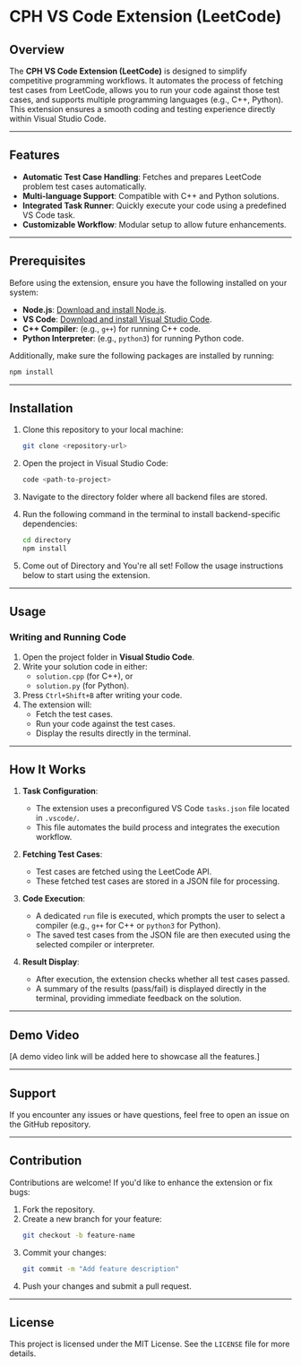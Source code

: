 # CPH VS Code Extension (LeetCode)

## Overview
The **CPH VS Code Extension (LeetCode)** is designed to simplify competitive programming workflows. It automates the process of fetching test cases from LeetCode, allows you to run your code against those test cases, and supports multiple programming languages (e.g., C++, Python). This extension ensures a smooth coding and testing experience directly within Visual Studio Code.

---

## Features
- **Automatic Test Case Handling**: Fetches and prepares LeetCode problem test cases automatically.
- **Multi-language Support**: Compatible with C++ and Python solutions.
- **Integrated Task Runner**: Quickly execute your code using a predefined VS Code task.
- **Customizable Workflow**: Modular setup to allow future enhancements.

---

## Prerequisites
Before using the extension, ensure you have the following installed on your system:

- **Node.js**: [Download and install Node.js](https://nodejs.org/).
- **VS Code**: [Download and install Visual Studio Code](https://code.visualstudio.com/).
- **C++ Compiler**: (e.g., `g++`) for running C++ code.
- **Python Interpreter**: (e.g., `python3`) for running Python code.

Additionally, make sure the following packages are installed by running:

```bash
npm install
```

---

## Installation

1. Clone this repository to your local machine:
   ```bash
   git clone <repository-url>
   ```

2. Open the project in Visual Studio Code:
   ```bash
   code <path-to-project>
   ```

3. Navigate to the directory folder where all backend files are stored.

4. Run the following command in the terminal to install backend-specific dependencies:
    ```bash
    cd directory
    npm install
    ```


5. Come out of Directory and You're all set! Follow the usage instructions below to start using the extension.

---

## Usage

### Writing and Running Code

1. Open the project folder in **Visual Studio Code**.
2. Write your solution code in either:
   - `solution.cpp` (for C++), or
   - `solution.py` (for Python).
3. Press `Ctrl+Shift+B` after writing your code.
4. The extension will:
   - Fetch the test cases.
   - Run your code against the test cases.
   - Display the results directly in the terminal.

---

## How It Works

1. **Task Configuration**:
   - The extension uses a preconfigured VS Code `tasks.json` file located in `.vscode/`.
   - This file automates the build process and integrates the execution workflow.

2. **Fetching Test Cases**:
   - Test cases are fetched using the LeetCode API.
   - These fetched test cases are stored in a JSON file for processing.

3. **Code Execution**:
   - A dedicated `run` file is executed, which prompts the user to select a compiler (e.g., `g++` for C++ or `python3` for Python).
   - The saved test cases from the JSON file are then executed using the selected compiler or interpreter.

4. **Result Display**:
   - After execution, the extension checks whether all test cases passed.
   - A summary of the results (pass/fail) is displayed directly in the terminal, providing immediate feedback on the solution.

---

## Demo Video

[A demo video link will be added here to showcase all the features.]

---

## Support
If you encounter any issues or have questions, feel free to open an issue on the GitHub repository.

---

## Contribution
Contributions are welcome! If you'd like to enhance the extension or fix bugs:

1. Fork the repository.
2. Create a new branch for your feature:
   ```bash
   git checkout -b feature-name
   ```
3. Commit your changes:
   ```bash
   git commit -m "Add feature description"
   ```
4. Push your changes and submit a pull request.

---

## License
This project is licensed under the MIT License. See the `LICENSE` file for more details.

